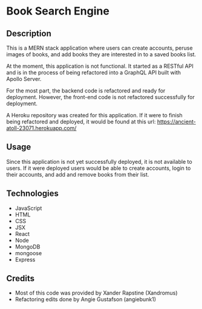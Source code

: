 # Book Search Engine

## Description

This is a MERN stack application where users can create accounts, peruse images of books, and add books they are interested in to a saved books list.

At the moment, this application is not functional. It started as a RESTful API and is in the process of being refactored into a GraphQL API built with Apollo Server.

For the most part, the backend code is refactored and ready for deployment. However, the front-end code is not refactored successfully for deployment.

A Heroku repository was created for this application. If it were to finish being refactored and deployed, it would be found at this url: https://ancient-atoll-23071.herokuapp.com/

## Usage

Since this application is not yet successfully deployed, it is not available to users. If it were deployed users would be able to create accounts, login to their accounts, and add and remove books from their list.

## Technologies

- JavaScript
- HTML
- CSS
- JSX
- React
- Node
- MongoDB
- mongoose
- Express

## Credits

- Most of this code was provided by Xander Rapstine (Xandromus)
- Refactoring edits done by Angie Gustafson (angiebunk1)
